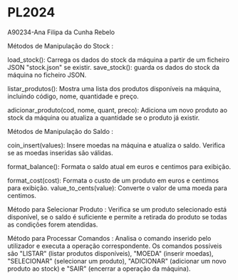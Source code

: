 # PL2024
A90234-Ana Filipa da Cunha Rebelo

Métodos de Manipulação do Stock :

load_stock(): Carrega os dados do stock da máquina a partir de um ficheiro JSON  "stock.json" se existir.
save_stock(): guarda os dados do stock da máquina no ficheiro JSON.

listar_produtos(): Mostra uma lista dos produtos disponíveis na máquina, incluindo código, nome, quantidade e preço.

adicionar_produto(cod, nome, quant, preco): Adiciona um novo produto ao stock da máquina ou atualiza a quantidade se o produto já existir.

Métodos de Manipulação do Saldo :

coin_insert(values): Insere moedas na máquina e atualiza o saldo. Verifica se as moedas inseridas são válidas.

format_balance(): Formata o saldo atual em euros e centimos para exibição.

format_cost(cost): Formata o custo de um produto em euros e centimos para exibição.
value_to_cents(value): Converte o valor de uma moeda para centimos.

Método para Selecionar Produto :
Verifica se um produto selecionado está disponível, se o saldo é suficiente e permite a retirada do produto se todas as condições forem atendidas.

Método para Processar Comandos :
Analisa o comando inserido pelo utilizador e executa a operação correspondente. Os comandos possíveis são "LISTAR" (listar produtos disponíveis), "MOEDA" (inserir moedas), "SELECIONAR" (selecionar um produto), "ADICIONAR" (adicionar um novo produto ao stock) e "SAIR" (encerrar a operação da máquina).